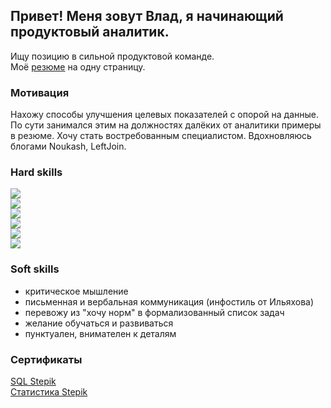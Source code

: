 ## Привет! Меня зовут Влад, я начинающий продуктовый аналитик. 

Ищу позицию в сильной продуктовой команде.  
Моё [резюме](https://drive.google.com/file/d/1-Ai8TOSXPbgdyDo9DoH8vvCOMdANUrxV/view?usp=sharing) на одну страницу.

### Мотивация
Нахожу способы улучшения целевых показателей с опорой на данные.  
По сути занимался этим на должностях далёких от аналитики примеры в резюме.
Хочу стать востребованным специалистом.
Вдохновляюсь блогами Noukash, LeftJoin.

### Hard skills
![](https://img.shields.io/badge/Python-_numpy,_pandas,_matplotlib,_seaborn,_plotly,_scipy,_sklearn-5fa2ce)  
![](https://img.shields.io/badge/SQL-_PostgreSQL,_joins,_CTE,_subqueries,_window_functions-5fa2ce)  
![](https://img.shields.io/badge/BI-_Tableau,_Power_BI-5fa2ce)  
![](https://img.shields.io/badge/math-_statistics,_probability_theory,_A/B_tests-5fa2ce)  
![](https://img.shields.io/badge/misc.-_git,_linux,_telegram_bot_API,_excel-5fa2ce)  
![](https://img.shields.io/badge/ML-_regression_&_classification,_clastering-5fa2ce)

### Soft skills
- критическое мышление
- письменная и вербальная коммуникация (инфостиль от Ильяхова)
- перевожу из "хочу норм" в формализованный список задач
- желание обучаться и развиваться
- пунктуален, внимателен к деталям

### Сертификаты
[SQL Stepik](https://stepik.org/cert/1599430)  
[Статистика Stepik](https://stepik.org/cert/1590398)  

